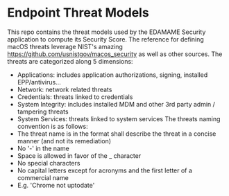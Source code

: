 # Endpoint Threat Models
This repo contains the threat models used by the EDAMAME Security application to compute its Security Score. 
The reference for defining macOS threats leverage NIST's amazing https://github.com/usnistgov/macos_security as well as other sources.
The threats are categorized along 5 dimensions:
- Applications: includes application authorizations, signing, installed EPP/antivirus...
- Network: network related threats
- Credentials: threats linked to credentials
- System Integrity: includes installed MDM and other 3rd party admin / tampering threats
- System Services: threats linked to system services
The threats naming convention is as follows:
- The threat name is in the format shall describe the threat in a concise manner (and not its remediation)
- No '-' in the name
- Space is allowed in favor of the _ character
- No special characters
- No capital letters except for acronyms and the first letter of a commercial name
- E.g. 'Chrome not uptodate'